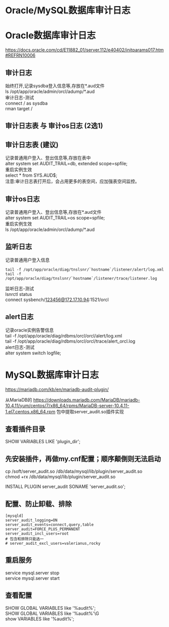 # Oracle/MySQL数据库审计日志  

# Oracle数据库审计日志  
https://docs.oracle.com/cd/E11882_01/server.112/e40402/initparams017.htm#REFRN10006  

## 审计日志  
始终打开,记录sysdba登入信息等,存放在*.aud文件  
ls /opt/app/oracle/admin/orcl/adump/*.aud  
审计日志-测试  
connect / as sysdba  
rman target /  

## 审计日志表 与 审计os日志 (2选1)  
## 审计日志表 (建议)  
记录普通用户登入、登出信息等,存放在表中  
alter system set AUDIT_TRAIL=db, extended scope=spfile;  
重启实例生效  
select * from SYS.AUD$;  
注意:审计日志表打开后，会占用更多的表空间，应加强表空间监控。  

## 审计os日志  
记录普通用户登入、登出信息等,存放在*.aud文件  
alter system set AUDIT_TRAIL=os scope=spfile;  
重启实例生效  
ls /opt/app/oracle/admin/orcl/adump/*.aud  

## 监听日志  
记录普通用户登入信息  
```
tail -f /opt/app/oracle/diag/tnslsnr/`hostname`/listener/alert/log.xml
tail -f /opt/app/oracle/diag/tnslsnr/`hostname`/listener/trace/listener.log
```
监听日志-测试  
lsnrctl status   
connect sysbench/123456@172.17.10.94:1521/orcl  

## alert日志  
记录oracle实例告警信息  
tail -f /opt/app/oracle/diag/rdbms/orcl/orcl/alert/log.xml  
tail -f /opt/app/oracle/diag/rdbms/orcl/orcl/trace/alert_orcl.log  
alert日志-测试  
alter system switch logfile;  

# MySQL数据库审计日志  
https://mariadb.com/kb/en/mariadb-audit-plugin/  

从MariaDB的 https://downloads.mariadb.com/MariaDB/mariadb-10.4.11/yum/centos/7/x86_64/rpms/MariaDB-server-10.4.11-1.el7.centos.x86_64.rpm 包中提取server_audit.so插件实现  

## 查看插件目录  
SHOW VARIABLES LIKE 'plugin_dir';  

## 先安装插件，再做my.cnf配置；顺序颠倒则无法启动  
cp /soft/server_audit.so /db/data/mysql/lib/plugin/server_audit.so  
chmod +rx /db/data/mysql/lib/plugin/server_audit.so  

INSTALL PLUGIN server_audit SONAME 'server_audit.so';  

## 配置、防止卸载、排除  
```
[mysqld]
server_audit_logging=ON
server_audit_events=connect,query,table
server_audit=FORCE_PLUS_PERMANENT
server_audit_incl_users=root
# 包含和排除只能选一
# server_audit_excl_users=valerianus,rocky
```
## 重启服务  
service mysql.server stop  
service mysql.server start  

## 查看配置  
SHOW GLOBAL VARIABLES like '%audit%';  
SHOW GLOBAL VARIABLES like '%audit%'\G  
show VARIABLES like '%audit%';  
